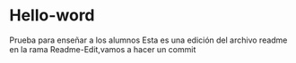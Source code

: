 # Hello-word
Prueba para enseñar a los alumnos
Esta es una edición del archivo readme en la rama Readme-Edit,vamos a hacer un commit
